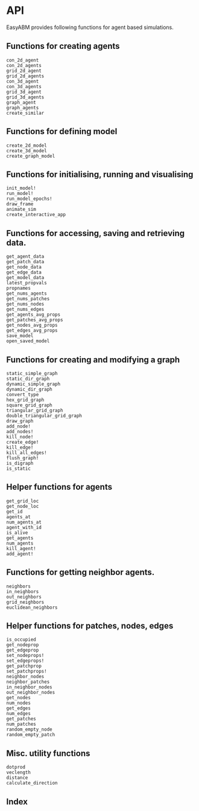 
# API
EasyABM provides following functions for agent based simulations. 

## Functions for creating agents

```@docs
con_2d_agent
con_2d_agents
grid_2d_agent
grid_2d_agents
con_3d_agent
con_3d_agents
grid_3d_agent
grid_3d_agents
graph_agent
graph_agents
create_similar
```

## Functions for defining model

```@docs
create_2d_model
create_3d_model
create_graph_model
```

## Functions for initialising, running and visualising

```@docs
init_model!
run_model!
run_model_epochs!
draw_frame
animate_sim
create_interactive_app
```

## Functions for accessing, saving and retrieving data.

```@docs
get_agent_data 
get_patch_data 
get_node_data
get_edge_data 
get_model_data 
latest_propvals
propnames
get_nums_agents 
get_nums_patches
get_nums_nodes 
get_nums_edges
get_agents_avg_props
get_patches_avg_props
get_nodes_avg_props
get_edges_avg_props
save_model
open_saved_model
```

## Functions for creating and modifying a graph

```@docs
static_simple_graph
static_dir_graph
dynamic_simple_graph
dynamic_dir_graph
convert_type
hex_grid_graph
square_grid_graph
triangular_grid_graph
double_triangular_grid_graph
draw_graph
add_node!
add_nodes!
kill_node!
create_edge! 
kill_edge!
kill_all_edges!
flush_graph!
is_digraph
is_static
```

## Helper functions for agents

```@docs
get_grid_loc
get_node_loc
get_id
agents_at
num_agents_at
agent_with_id
is_alive
get_agents 
num_agents 
kill_agent!
add_agent!
```

## Functions for getting neighbor agents.

```@docs
neighbors
in_neighbors
out_neighbors
grid_neighbors
euclidean_neighbors
```

## Helper functions for patches, nodes, edges

```@docs
is_occupied
get_nodeprop
get_edgeprop
set_nodeprops!
set_edgeprops!
get_patchprop
set_patchprops!
neighbor_nodes
neighbor_patches
in_neighbor_nodes
out_neighbor_nodes
get_nodes
num_nodes
get_edges
num_edges
get_patches
num_patches
random_empty_node
random_empty_patch
```

## Misc. utility functions

```@docs
dotprod
veclength
distance
calculate_direction
```


## Index

```@index
```
